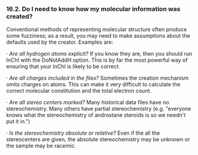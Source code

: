### 16.2. Do I need to know how my molecular information was created? 

Conventional methods of representing molecular structure often produce some fuzziness; as a result, you may need to make assumptions about the defaults used by the creator. Examples are:

·         *Are all hydrogen atoms explicit?* 
 If you know they are, then you should run InChI with the DoNotAddH option. This is by far the most powerful way of ensuring that your InChI is likely to be correct. 

·         *Are all charges included in the files?* 
 Sometimes the creation mechanism omits charges on atoms. This can make it very difficult to calculate the correct molecular constitution and the total electron count. 

·         *Are all stereo centers marked?* 
 Many historical data files have no stereochemistry. Many others have partial stereochemistry (e.g. "everyone knows what the stereochemistry of androstane steroids is so we needn't put it in.") 

·         *Is the stereochemistry absolute or relative?* 
 Even if the all the stereocenters are given, the absolute stereochemistry may be unknown or the sample may be racemic. 